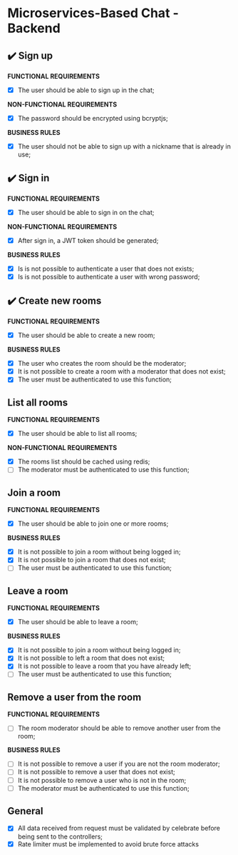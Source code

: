 # Microservices-Based Chat - Backend

## :heavy_check_mark: Sign up

**FUNCTIONAL REQUIREMENTS**

- [x] The user should be able to sign up in the chat;

**NON-FUNCTIONAL REQUIREMENTS**

- [x] The password should be encrypted using bcryptjs;

**BUSINESS RULES**

- [x] The user should not be able to sign up with a nickname that is already in use;

## :heavy_check_mark: Sign in

**FUNCTIONAL REQUIREMENTS**

- [x] The user should be able to sign in on the chat;

**NON-FUNCTIONAL REQUIREMENTS**

- [x] After sign in, a JWT token should be generated;

**BUSINESS RULES**

- [x] Is is not possible to authenticate a user that does not exists;
- [x] Is is not possible to authenticate a user with wrong password;

## :heavy_check_mark: Create new rooms

**FUNCTIONAL REQUIREMENTS**

- [x] The user should be able to create a new room;

**BUSINESS RULES**

- [x] The user who creates the room should be the moderator;
- [x] It is not possible to create a room with a moderator that does not exist;
- [x] The user must be authenticated to use this function;

## List all rooms

**FUNCTIONAL REQUIREMENTS**

- [x] The user should be able to list all rooms;

**NON-FUNCTIONAL REQUIREMENTS**

- [x] The rooms list should be cached using redis;
- [ ] The moderator must be authenticated to use this function;

## Join a room

**FUNCTIONAL REQUIREMENTS**

- [x] The user should be able to join one or more rooms;

**BUSINESS RULES**

- [x] It is not possible to join a room without being logged in;
- [x] It is not possible to join a room that does not exist;
- [ ] The user must be authenticated to use this function;

## Leave a room

**FUNCTIONAL REQUIREMENTS**

- [x] The user should be able to leave a room;

**BUSINESS RULES**

- [x] It is not possible to join a room without being logged in;
- [x] It is not possible to left a room that does not exist;
- [x] It is not possible to leave a room that you have already left;
- [ ] The user must be authenticated to use this function;

## Remove a user from the room

**FUNCTIONAL REQUIREMENTS**

- [ ] The room moderator should be able to remove another user from the room;

**BUSINESS RULES**

- [ ] It is not possible to remove a user if you are not the room moderator;
- [ ] It is not possible to remove a user that does not exist;
- [ ] It is not possible to remove a user who is not in the room;
- [ ] The moderator must be authenticated to use this function;

## General

- [x] All data received from request must be validated by celebrate before being sent to the controllers;
- [x] Rate limiter must be implemented to avoid brute force attacks
